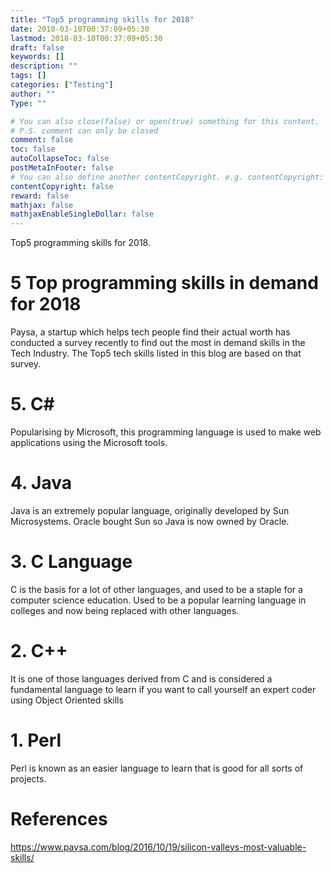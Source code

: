 ```yaml
---
title: "Top5 programming skills for 2018"
date: 2018-03-10T00:37:09+05:30
lastmod: 2018-03-10T00:37:09+05:30
draft: false
keywords: []
description: ""
tags: []
categories: ["Testing"]
author: ""
Type: ""

# You can also close(false) or open(true) something for this content.
# P.S. comment can only be closed
comment: false
toc: false
autoCollapseToc: false
postMetaInFooter: false
# You can also define another contentCopyright. e.g. contentCopyright: "This is another copyright."
contentCopyright: false
reward: false
mathjax: false
mathjaxEnableSingleDollar: false
---
```


Top5 programming skills for 2018.

<!--more-->
# 5 Top programming skills in demand for 2018
Paysa, a startup which helps tech people find their actual worth has conducted a survey recently to find out the most in demand skills in the Tech Industry. The Top5 tech skills listed in this blog are based on that survey.

# 5. C# 
Popularising by Microsoft, this programming language is used to make web applications using the Microsoft tools.

# 4. Java
Java is an extremely popular language, originally developed by Sun Microsystems. Oracle bought Sun so Java is now owned by Oracle.

# 3. C Language
C is the basis for a lot of other languages, and used to be a staple for a computer science education. Used to be a popular learning language in colleges and now being replaced with other languages.

# 2. C++
It is one of those languages derived from C and is considered a fundamental language to learn if you want to call yourself an expert coder using Object Oriented skills 

# 1. Perl
Perl is known as an easier language to learn that is good for all sorts of projects.

# References
https://www.paysa.com/blog/2016/10/19/silicon-valleys-most-valuable-skills/ 


